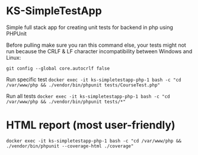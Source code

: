 # KS-SimpleTestApp

Simple full stack app for creating unit tests for backend in php using PHPUnit

Before pulling make sure you ran this command else, your tests might not run because the CRLF & LF character incompatibility between Windows and Linux:

`git config --global core.autocrlf false`

Run specific test
`docker exec -it ks-simpletestapp-php-1 bash -c "cd /var/www/php && ./vendor/bin/phpunit tests/CourseTest.php"`

Run all tests
`docker exec -it ks-simpletestapp-php-1 bash -c "cd /var/www/php && ./vendor/bin/phpunit tests/*"`

# HTML report (most user-friendly)

`docker exec -it ks-simpletestapp-php-1 bash -c "cd /var/www/php && ./vendor/bin/phpunit --coverage-html ./coverage"`
